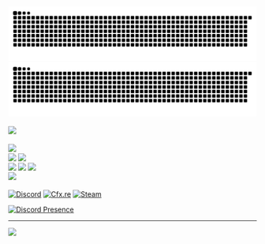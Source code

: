 ![github contribution grid snake animation](https://raw.githubusercontent.com/don-cryptus/don-cryptus/output/github-contribution-grid-snake-dark.svg#gh-dark-mode-only)![github contribution grid snake animation](https://raw.githubusercontent.com/don-cryptus/don-cryptus/output/github-contribution-grid-snake.svg#gh-light-mode-only)
<br>
<br>
<a href="https://skun.pro">
    <img src="https://img.shields.io/badge/-skun.pro-231b1a?style=for-the-badge&logo=aboutdotme&logoColor=f5c37c"/>
</a>
<br>
<br>
<img src="https://img.shields.io/badge/-LUA-00007C?style=flat&logo=lua&logoColor=white"/>
<br>
<img src="https://img.shields.io/badge/-HTML5-E34F26?style=flat&logo=HTML5&logoColor=white"/>
<img src="https://img.shields.io/badge/-CSS3-1572B6?style=flat&logo=CSS3&logoColor=white"/>
<br>
<img src="https://img.shields.io/badge/-JavaScript-F7DF1E?style=flat&logo=JavaScript&logoColor=black"/>
<img src="https://img.shields.io/badge/-TypeScript-2f74c0?style=flat&logo=TypeScript&logoColor=white"/>
<img src="https://img.shields.io/badge/-Node.js-026E00?style=flat&logo=nodedotjs&logoColor=white"/>
<br>
<img src="https://img.shields.io/badge/-Github-181717?style=flat&logo=GitHub&logoColor=white"/>
<br>
<br>
[![Discord](https://img.shields.io/badge/-@404devs%20%28Click%29-5865F2?style=for-the-badge&logo=discord&logoColor=white)](https://discord.gg/404devs)
[![Cfx.re](https://img.shields.io/badge/-Cfx.re%20%28Click%29-F17F34?style=for-the-badge&logo=fivem&logoColor=white)](https://forum.cfx.re/u/skun4u)
[![Steam](https://img.shields.io/badge/-Steam%20%28Click%29-000000?style=for-the-badge&logo=Steam&logoColor=white)](https://steamcommunity.com/id/avenaszabanda/)

[![Discord Presence](https://lanyard.cnrad.dev/api/1153401658638880928)](https://discord.com/users/1153401658638880928)

---
[![](https://visitcount.itsvg.in/api?id=skunpro&icon=0&color=2)](https://visitcount.itsvg.in)
